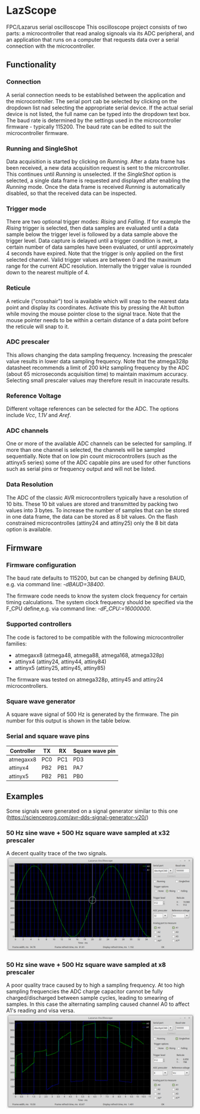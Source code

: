 # LazScope
FPC/Lazarus serial oscilloscope
This oscilloscope project consists of two parts: a microcontroller that read analog signoals via its ADC peripheral, and an application that runs on a computer that requests data over a serial connection with the microcontroller.

## Functionality
### Connection
A serial connection needs to be established between the application and the microcontroller. The serial port cab be selected by clicking on the dropdown list nad selecting the appropriate serial device. If the actual serial device is not listed, the full name can be typed into the dropdown text box. The baud rate is determined by the settings used in the microcontroller firmware - typically 115200. The baud rate can be edited to suit the microcontroller firmware.

### Running and SingleShot
Data acquisition is started by clicking on _Running_.  After a data frame has been received, a new data acquisition request is sent to the micrcontroller.  This continues until _Running_ is unselected.  If the _SingleShot_ option is selected, a single data frame is requested and displayed after enabling the _Running_ mode. Once the data frame is received _Running_ is automatically disabled, so that the received data can be inspected.

### Trigger mode
There are two optional trigger modes: _Rising_ and _Falling_. If for example the _Rising_ trigger is selected, then data samples are evaluated until a data sample below the trigger level is followed by a data sample above the trigger level.  Data capture is delayed until a trigger condition is met, a certain number of data samples have been evaluated, or until approximately 4 seconds have expired. Note that the trigger is only applied on the first selected channel. Valid trigger values are between 0 and the maximum range for the current ADC resolution. Internally the trigger value is rounded down to the nearest multiple of 4.

### Reticule
A reticule ("crosshair") tool is available which will snap to the nearest data point and display its coordinates.  Activate this by pressing the Alt button while moving the mouse pointer close to the signal trace. Note that the mouse pointer needs to be within a certain distance of a data point before the reticule will snap to it.

### ADC prescaler
This allows changing the data sampling frequency. Increasing the prescaler value results in lower data sampling frequency. Note that the atmega328p datasheet recommends a limit of 200 kHz sampling frequency by the ADC (about 65 microseconds acquisition time) to maintain maximum accuracy. Selecting small prescaler values may therefore result in inaccurate results.

### Reference Voltage
Different voltage references can be selected for the ADC. The options include _Vcc_, _1.1V_ and _Aref_.

### ADC channels
One or more of the available ADC channels can be selected for sampling. If more than one channel is selected, the channels will be sampled sequentially. Note that on low pin count microcontrollers (such as the attinyx5 series) some of the ADC capable pins are used for other functions such as serial pins or frequency output and will not be listed.

### Data Resolution
The ADC of the classic AVR microcontrollers typically have a resolution of 10 bits. These 10 bit values are stored and transmitted by packing two values into 3 bytes. To increase the number of samples that can be stored in one data frame, the data can be stored as 8 bit values. On the flash constrained microcontrolles (attiny24 and attiny25) only the 8 bit data option is available.

## Firmware
### Firmware configuration
The baud rate defaults to 115200, but can be changed by defining BAUD, e.g. via command line: _-dBAUD=38400_.

The firmware code needs to know the system clock frequency for certain timing calculations. The system clock frequency should be specified via the F_CPU define,e.g. via command line: _-dF_CPU:=16000000_.

### Supported controllers
The code is factored to be compatible with the following microcontroller families:
* atmegaxx8 (atmega48, atmega88, atmega168, atmega328p)
* attinyx4 (attiny24, attiny44, attiny84)
* attinyx5 (attiny25, attiny45, attiny85)

The firmware was tested on atmega328p, attiny45 and attiny24 microcontrollers.

### Square wave generator
A square wave signal of 500 Hz is generated by the firmware. The pin number for this output is shown in the table below.

### Serial and square wave pins
Controller | TX | RX | Square wave pin
---------- | --- | --- | ---------
atmegaxx8 | PC0 | PC1 | PD3
attinyx4 | PB2 | PB1 | PA7
attinyx5 | PB2 | PB1 | PB0

## Examples
Some signals were generated on a signal generator similar to this one (https://scienceprog.com/avr-dds-signal-generator-v20/)

### 50 Hz sine wave + 500 Hz square wave sampled at x32 prescaler
A decent quality trace of the two signals.
![](images/50Hz_sine_500Hz_squarex32.png)

### 50 Hz sine wave + 500 Hz square wave sampled at x8 prescaler
A poor quality trace caused by to high a sampling frequency. At too high sampling frequencies the ADC charge capacitor cannot be fully charged/discharged between sample cycles, leading to smearing of samples.  In this case the alternating sampling caused channel A0 to affect A1's reading and visa versa.
![](images/50Hz_sine_500Hz_squarex8.png)


